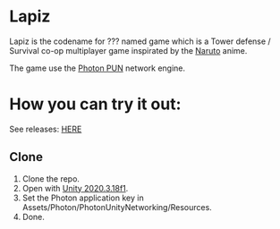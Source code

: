 # Lapiz
Lapiz is the codename for ??? named game which is a Tower defense / Survival co-op multiplayer game inspirated by the [Naruto](https://en.wikipedia.org/wiki/Naruto) anime.

The game use the [Photon PUN](https://www.photonengine.com/en-US/PUN) network engine.

# How you can try it out:

See releases: [HERE](https://github.com/imdonix/lapiz/releases) 

## Clone
1. Clone the repo.
2. Open with [Unity 2020.3.18f1](https://unity3d.com/get-unity/download/archive).
3. Set the Photon application key in Assets/Photon/PhotonUnityNetworking/Resources.
4. Done.
